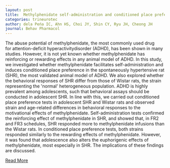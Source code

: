 ```yaml
---
layout: post
title:  Methylphenidate self-administration and conditioned place preference in an animal model of attention-deficit hyperactivity disorder the spontaneously hypertensive rat
categories: trineurotec
author: dela Peńa IC, Ahn HS, Choi JY, Shin CY, Ryu JH, Cheong JH
journal: Behav Pharmacol
---
```


The abuse potential of methylphenidate, the most commonly used drug for attention-deficit hyperactivitydisorder (ADHD), has been shown in many studies. However, it is not yet known whether methylphenidate has reinforcing or rewarding effects in any animal model of ADHD. In this study, we investigated whether methylphenidate facilitates self-administration and induces conditioned place preference in the spontaneously hypertensive rat (SHR), the most validated animal model of ADHD. We also explored whether the behavioral responses of SHR differ from those of Wistar rats, the strain representing the 'normal' heterogeneous population. ADHD is highly prevalent among adolescents, such that behavioral assays should be conducted in adolescent SHR. In line with this, we carried out conditioned place preference tests in adolescent SHR and Wistar rats and observed strain and age-related differences in behavioral responses to the motivational effects of methylphenidate. Self-administration tests confirmed the reinforcing effect of methylphenidate in SHR, and showed that, in FR2 and FR3 schedules, SHR responded more to methylphenidate infusions than the Wistar rats. In conditioned place preference tests, both strains responded similarly to the rewarding effects of methylphenidate. However, it was found that adolescence also alters the euphorigenic effects of methylphenidate, most especially in SHR. The implications of these findings are discussed.[Read More](https://www.ncbi.nlm.nih.gov/pubmed/?term=Methylphenidate+self-administration+and+conditioned+place+preference+in+an+animal+model+of+attention-deficit+hyperactivity+disorder%3A+the+spontaneously+hypertensive+rat.)